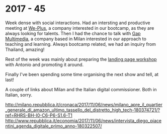 # 2017 - 45

Week dense with social interactions. Had an intersting and productive meeting at [We-Plus](http://www.we-plus.eu/), a company interested in our bootcamp, as they are always looking for talents. Then I had the chance to talk with [Gap Multimedia](http://www.netwalk.eu/about-us), a company based in Milan interested in our approach to teaching and learning. Always bootcamp related, we had an inquiry from Thailand, amazing!

Rest of the week was mainly about preparing the [landing page workshop](https://github.com/turnintocoders/landing_page_workshop/) with Antonio and promoting it around.

Finally I've been spending some time organising the next show and tell, at last!

A couple of links about Milan and the Italian digital commissioner. Both in Italian, sorry.

http://milano.repubblica.it/cronaca/2017/11/06/news/milano_apre_il_quartier_generale_di_amazon_ultimo_tassello_del_distretto_high_tech-180374721/?ref=RHRS-BH-I0-C6-P6-S1.6-T1  
http://www.repubblica.it/economia/2017/11/06/news/intervista_diego_piacentini_agenda_digitale_primo_anno-180322507/